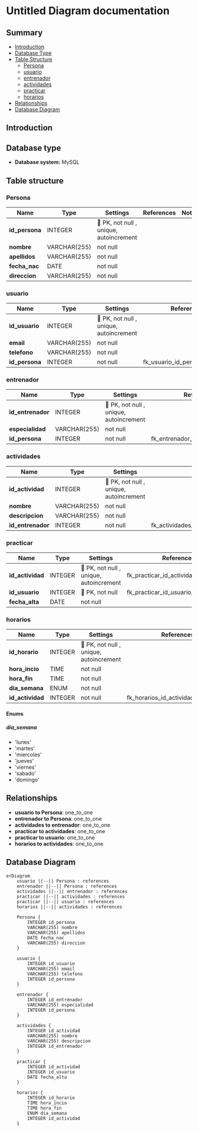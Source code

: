 # Untitled Diagram documentation
## Summary

- [Introduction](#introduction)
- [Database Type](#database-type)
- [Table Structure](#table-structure)
	- [Persona](#Persona)
	- [usuario](#usuario)
	- [entrenador](#entrenador)
	- [actividades](#actividades)
	- [practicar](#practicar)
	- [horarios](#horarios)
- [Relationships](#relationships)
- [Database Diagram](#database-Diagram)

## Introduction

## Database type

- **Database system:** MySQL
## Table structure

### Persona

| Name        | Type          | Settings                      | References                    | Note                           |
|-------------|---------------|-------------------------------|-------------------------------|--------------------------------|
| **id_persona** | INTEGER | 🔑 PK, not null , unique, autoincrement |  | |
| **nombre** | VARCHAR(255) | not null  |  | |
| **apellidos** | VARCHAR(255) | not null  |  | |
| **fecha_nac** | DATE | not null  |  | |
| **direccion** | VARCHAR(255) | not null  |  | | 


### usuario

| Name        | Type          | Settings                      | References                    | Note                           |
|-------------|---------------|-------------------------------|-------------------------------|--------------------------------|
| **id_usuario** | INTEGER | 🔑 PK, not null , unique, autoincrement |  | |
| **email** | VARCHAR(255) | not null  |  | |
| **telefono** | VARCHAR(255) | not null  |  | |
| **id_persona** | INTEGER | not null  | fk_usuario_id_persona_Persona | | 


### entrenador

| Name        | Type          | Settings                      | References                    | Note                           |
|-------------|---------------|-------------------------------|-------------------------------|--------------------------------|
| **id_entrenador** | INTEGER | 🔑 PK, not null , unique, autoincrement |  | |
| **especialidad** | VARCHAR(255) | not null  |  | |
| **id_persona** | INTEGER | not null  | fk_entrenador_id_persona_Persona | | 


### actividades

| Name        | Type          | Settings                      | References                    | Note                           |
|-------------|---------------|-------------------------------|-------------------------------|--------------------------------|
| **id_actividad** | INTEGER | 🔑 PK, not null , unique, autoincrement |  | |
| **nombre** | VARCHAR(255) | not null  |  | |
| **descripcion** | VARCHAR(255) | not null  |  | |
| **id_entrenador** | INTEGER | not null  | fk_actividades_id_entrenador_entrenador | | 


### practicar

| Name        | Type          | Settings                      | References                    | Note                           |
|-------------|---------------|-------------------------------|-------------------------------|--------------------------------|
| **id_actividad** | INTEGER | 🔑 PK, not null , unique, autoincrement | fk_practicar_id_actividad_actividades | |
| **id_usuario** | INTEGER | 🔑 PK, not null  | fk_practicar_id_usuario_usuario | |
| **fecha_alta** | DATE | not null  |  | | 


### horarios

| Name        | Type          | Settings                      | References                    | Note                           |
|-------------|---------------|-------------------------------|-------------------------------|--------------------------------|
| **id_horario** | INTEGER | 🔑 PK, not null , unique, autoincrement |  | |
| **hora_incio** | TIME | not null  |  | |
| **hora_fin** | TIME | not null  |  | |
| **dia_semana** | ENUM | not null  |  | |
| **id_actividad** | INTEGER | not null  | fk_horarios_id_actividad_actividades | | 

#### Enums
##### dia_semana

- 'lunes'
- 'martes'
- 'miercoles'
- 'jueves'
- 'viernes'
- 'sabado'
- 'domingo'


## Relationships

- **usuario to Persona**: one_to_one
- **entrenador to Persona**: one_to_one
- **actividades to entrenador**: one_to_one
- **practicar to actividades**: one_to_one
- **practicar to usuario**: one_to_one
- **horarios to actividades**: one_to_one

## Database Diagram

```mermaid
erDiagram
	usuario ||--|| Persona : references
	entrenador ||--|| Persona : references
	actividades ||--|| entrenador : references
	practicar ||--|| actividades : references
	practicar ||--|| usuario : references
	horarios ||--|| actividades : references

	Persona {
		INTEGER id_persona
		VARCHAR(255) nombre
		VARCHAR(255) apellidos
		DATE fecha_nac
		VARCHAR(255) direccion
	}

	usuario {
		INTEGER id_usuario
		VARCHAR(255) email
		VARCHAR(255) telefono
		INTEGER id_persona
	}

	entrenador {
		INTEGER id_entrenador
		VARCHAR(255) especialidad
		INTEGER id_persona
	}

	actividades {
		INTEGER id_actividad
		VARCHAR(255) nombre
		VARCHAR(255) descripcion
		INTEGER id_entrenador
	}

	practicar {
		INTEGER id_actividad
		INTEGER id_usuario
		DATE fecha_alta
	}

	horarios {
		INTEGER id_horario
		TIME hora_incio
		TIME hora_fin
		ENUM dia_semana
		INTEGER id_actividad
	}
```
